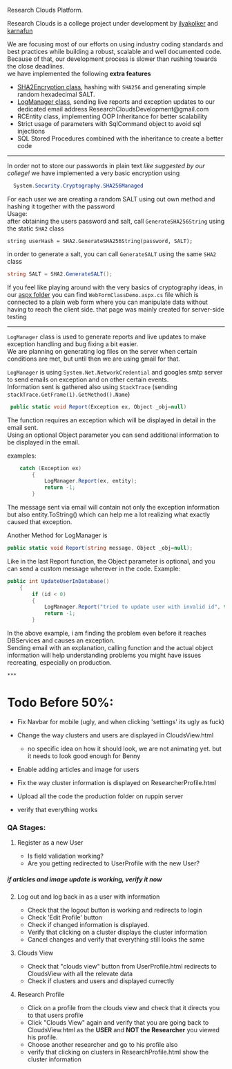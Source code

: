  
 Research Clouds Platform.

Research Clouds is a college project under development by [ilyakolker](http://github.com/ilyakolker) and [karnafun](http://github.com/karnafun)    
 
We are focusing most of our efforts on using industry coding standards and best practices while building a robust, scalable and well documented code.  
Because of that, our development process is slower than rushing towards the close deadlines.  
we have implemented the following **extra features**
 - [SHA2Encryption class](https://github.com/karnafun/Research-clouds/wiki/SHA2Encryption), hashing with `SHA256` and generating simple random hexadecimal SALT.  
 - [LogManager class](https://github.com/karnafun/Research-clouds/wiki/Log-Manager), sending live reports and exception updates to our dedicated email address ResearchCloudsDe<span>velopment@g</span>mail.com 
 - RCEntity class, implementing OOP Inheritance for better scalability       
 - Strict usage of parameters with SqlCommand object to avoid sql injections
 - SQL Stored Procedures combined with the inheritance to create a better code
 
  ***
  
 In order not to store our passwords in plain text *like suggested by our college!* we have implemented a very basic encryption using
  ```C#
    System.Security.Cryptography.SHA256Managed
```  
For each user we are creating a random SALT using out own method and hashing it together with the password  
Usage:  
after obtaining the users password and salt, call `GenerateSHA256String` using the static `SHA2` class
```chsarp  
string userHash = SHA2.GenerateSHA256String(password, SALT);  
```
 in order to generate a salt, you can call `GenerateSALT` using the same `SHA2` class  
```csharp  
string SALT = SHA2.GenerateSALT();  
```  


If you feel like playing around with the very basics of cryptography ideas, in our [aspx folder](https://github.com/karnafun/Research-clouds/tree/master/assets/aspx) you can find `WebFormClassDemo.aspx.cs` file which is connected to a plain web form where you can manipulate data without having to reach the client side. that page was mainly created for server-side testing
 

  ***  

  `LogManager` class is used to generate reports and live updates to make exception handling and bug fixing a bit easier.  
We are planning on generating log files on the server when certain conditions are met, but until then we are using gmail for that.  
  
`LogManager` is using `System.Net.NetworkCredential` and googles smtp server to send emails on exception and on other certain events.  
Information sent is gathered also using ``StackTrace`` (sending  `stackTrace.GetFrame(1).GetMethod().Name`)

```csharp  
 public static void Report(Exception ex, Object _obj=null)  
``` 
The function requires an exception which will be displayed in detail in the email sent.  
Using an optional Object parameter you can send additional information to be displayed in the email.  

examples:  
```csharp  
    catch (Exception ex)
        {
            LogManager.Report(ex, entity);
            return -1;
        }
```  
The message sent via email will contain not only the exception information but also entity.ToString() which can help me a lot realizing what exactly caused that exception.  
 
Another Method for LogManager is  
```csharp  
public static void Report(string message, Object _obj=null);  
```  
Like in the last Report function, the Object parameter is optional, and you can send a custom message wherever in the code. Example:  
```csharp    
public int UpdateUserInDatabase()
    {
        if (id < 0)
        {
            LogManager.Report("tried to update user with invalid id", this);
            return -1;
        }  

```

In the above example, i am finding the problem even before it reaches DBServices and causes an exception.  
Sending email with an explanation, calling function and the actual object information will help understanding problems you might have issues recreating, especially on production.


	***  
	
 
 
 
 
 
# Todo Before 50%:

 - Fix Navbar for mobile (ugly, and when clicking 'settings' its ugly as fuck)
 - Change the way clusters and users are displayed in CloudsView.html
 	- no specific idea on how it should look, we are not animating yet. but it needs to look good enough for Benny
 
 - Enable adding articles and image for users
 - Fix the way cluster information is displayed on ResearcherProfile.html
 - Upload all the code the production folder on ruppin server
 - verify that everything works



### QA Stages:

1) Register as a new User
	
	- Is field validation working?
	- Are you getting redirected to UserProfile with the new User?


##### if articles and image update is working, verify it now

2) Log out and log back in as a user with information

	- Check that the logout button is working and redirects to login
	- Check 'Edit Profile' button
	- Check if changed information is displayed.
	- Verify that clicking on a cluster displays the cluster information
	- Cancel changes and verify that everything still looks the same

3) Clouds View

	- Check that "clouds view" button from UserProfile.html redirects to CloudsView with all the relevate data
	- Check if clusters and users and displayed currectly

4) Research Profile
	
	- Click on a profile from the clouds view and check that it directs you to that users profile
	- Click "Clouds View" again and verify that you are going back to CloudsView.html as the **USER** and **NOT the Researcher** you viewed his profile. 
	- Choose another researcher and go to his profile also
	- verify that clicking on clusters in ResearchProfile.html show the cluster information
 



